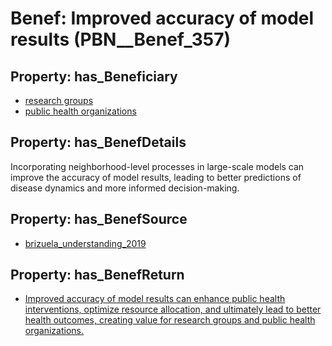 # Benef: __Improved accuracy of model results__ (PBN__Benef_357)

## Property: has_Beneficiary

* [research groups](../Stakeholder/PBN__Stakeholder_172)
* [public health organizations](../Stakeholder/PBN__Stakeholder_173)

## Property: has_BenefDetails

Incorporating neighborhood-level processes in large-scale models can improve the accuracy of model results, leading to better predictions of disease dynamics and more informed decision-making.

## Property: has_BenefSource

* [brizuela_understanding_2019](../Article/PBN__Article_69)

## Property: has_BenefReturn

* [Improved accuracy of model results can enhance public health interventions, optimize resource allocation, and ultimately lead to better health outcomes, creating value for research groups and public health organizations.](../BenefReturn/PBN__BenefReturn_384)

